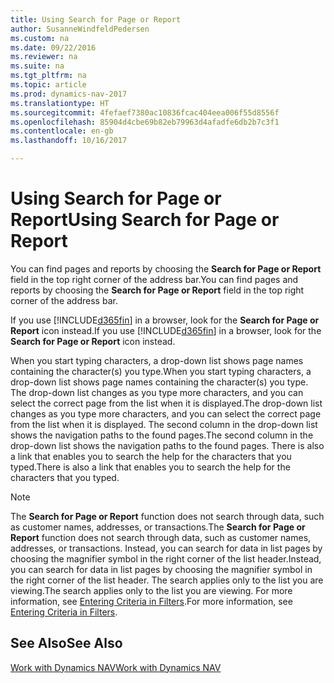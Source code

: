 ```yaml
---
title: Using Search for Page or Report
author: SusanneWindfeldPedersen
ms.custom: na
ms.date: 09/22/2016
ms.reviewer: na
ms.suite: na
ms.tgt_pltfrm: na
ms.topic: article
ms.prod: dynamics-nav-2017
ms.translationtype: HT
ms.sourcegitcommit: 4fefaef7380ac10836fcac404eea006f55d8556f
ms.openlocfilehash: 85904d4cbe69b82eb79963d4afadfe6db2b7c3f1
ms.contentlocale: en-gb
ms.lasthandoff: 10/16/2017

---
```


# <a name="using-search-for-page-or-report"></a><span data-ttu-id="2c4ba-102">Using Search for Page or Report</span><span class="sxs-lookup"><span data-stu-id="2c4ba-102">Using Search for Page or Report</span></span>
<span data-ttu-id="2c4ba-103">You can find pages and reports by choosing the **Search for Page or Report** field in the top right corner of the address bar.</span><span class="sxs-lookup"><span data-stu-id="2c4ba-103">You can find pages and reports by choosing the **Search for Page or Report** field in the top right corner of the address bar.</span></span>

<span data-ttu-id="2c4ba-104">If you use [!INCLUDE[d365fin](includes/d365fin_md.md)] in a browser, look for the **Search for Page or Report** icon instead.</span><span class="sxs-lookup"><span data-stu-id="2c4ba-104">If you use [!INCLUDE[d365fin](includes/d365fin_md.md)] in a browser, look for the **Search for Page or Report** icon instead.</span></span>

<span data-ttu-id="2c4ba-105">When you start typing characters, a drop-down list shows page names containing the character(s) you type.</span><span class="sxs-lookup"><span data-stu-id="2c4ba-105">When you start typing characters, a drop-down list shows page names containing the character(s) you type.</span></span> <span data-ttu-id="2c4ba-106">The drop-down list changes as you type more characters, and you can select the correct page from the list when it is displayed.</span><span class="sxs-lookup"><span data-stu-id="2c4ba-106">The drop-down list changes as you type more characters, and you can select the correct page from the list when it is displayed.</span></span> <span data-ttu-id="2c4ba-107">The second column in the drop-down list shows the navigation paths to the found pages.</span><span class="sxs-lookup"><span data-stu-id="2c4ba-107">The second column in the drop-down list shows the navigation paths to the found pages.</span></span> <span data-ttu-id="2c4ba-108">There is also a link that enables you to search the help for the characters that you typed.</span><span class="sxs-lookup"><span data-stu-id="2c4ba-108">There is also a link that enables you to search the help for the characters that you typed.</span></span>

> [!NOTE]  
>   <span data-ttu-id="2c4ba-109">The **Search for Page or Report** function does not search through data, such as customer names, addresses, or transactions.</span><span class="sxs-lookup"><span data-stu-id="2c4ba-109">The **Search for Page or Report** function does not search through data, such as customer names, addresses, or transactions.</span></span> <span data-ttu-id="2c4ba-110">Instead, you can search for data in list pages by choosing the magnifier symbol in the right corner of the list header.</span><span class="sxs-lookup"><span data-stu-id="2c4ba-110">Instead, you can search for data in list pages by choosing the magnifier symbol in the right corner of the list header.</span></span> <span data-ttu-id="2c4ba-111">The search applies only to the list you are viewing.</span><span class="sxs-lookup"><span data-stu-id="2c4ba-111">The search applies only to the list you are viewing.</span></span> <span data-ttu-id="2c4ba-112">For more information, see [Entering Criteria in Filters](ui-enter-criteria-filters.md).</span><span class="sxs-lookup"><span data-stu-id="2c4ba-112">For more information, see [Entering Criteria in Filters](ui-enter-criteria-filters.md).</span></span>  

## <a name="see-also"></a><span data-ttu-id="2c4ba-113">See Also</span><span class="sxs-lookup"><span data-stu-id="2c4ba-113">See Also</span></span>
[<span data-ttu-id="2c4ba-114">Work with Dynamics NAV</span><span class="sxs-lookup"><span data-stu-id="2c4ba-114">Work with Dynamics NAV</span></span>](ui-work-product.md)


